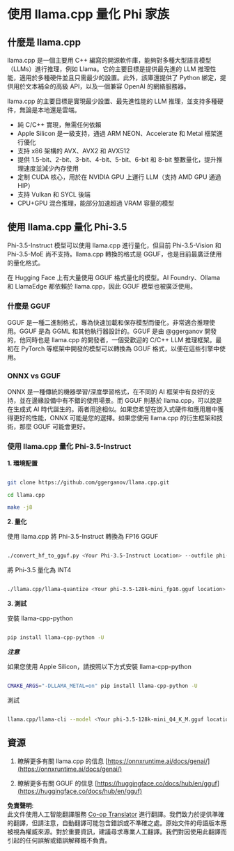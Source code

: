 <!--
CO_OP_TRANSLATOR_METADATA:
{
  "original_hash": "2a7aaeb42235207ba74581473b305581",
  "translation_date": "2025-04-04T17:58:58+00:00",
  "source_file": "md\\01.Introduction\\04\\UsingLlamacppQuantifyingPhi.md",
  "language_code": "hk"
}
-->
# **使用 llama.cpp 量化 Phi 家族**

## **什麼是 llama.cpp**

llama.cpp 是一個主要用 C++ 編寫的開源軟件庫，能夠對多種大型語言模型（LLMs）進行推理，例如 Llama。它的主要目標是提供最先進的 LLM 推理性能，適用於多種硬件並且只需最少的設置。此外，該庫還提供了 Python 綁定，提供用於文本補全的高級 API，以及一個兼容 OpenAI 的網絡服務器。

llama.cpp 的主要目標是實現最少設置、最先進性能的 LLM 推理，並支持多種硬件，無論是本地還是雲端。

- 純 C/C++ 實現，無需任何依賴
- Apple Silicon 是一級支持，通過 ARM NEON、Accelerate 和 Metal 框架進行優化
- 支持 x86 架構的 AVX、AVX2 和 AVX512
- 提供 1.5-bit、2-bit、3-bit、4-bit、5-bit、6-bit 和 8-bit 整數量化，提升推理速度並減少內存使用
- 定制 CUDA 核心，用於在 NVIDIA GPU 上運行 LLM（支持 AMD GPU 通過 HIP）
- 支持 Vulkan 和 SYCL 後端
- CPU+GPU 混合推理，能部分加速超過 VRAM 容量的模型

## **使用 llama.cpp 量化 Phi-3.5**

Phi-3.5-Instruct 模型可以使用 llama.cpp 進行量化，但目前 Phi-3.5-Vision 和 Phi-3.5-MoE 尚不支持。llama.cpp 轉換的格式是 GGUF，也是目前最廣泛使用的量化格式。

在 Hugging Face 上有大量使用 GGUF 格式量化的模型。AI Foundry、Ollama 和 LlamaEdge 都依賴於 llama.cpp，因此 GGUF 模型也被廣泛使用。

### **什麼是 GGUF**

GGUF 是一種二進制格式，專為快速加載和保存模型而優化，非常適合推理使用。GGUF 是為 GGML 和其他執行器設計的。GGUF 是由 @ggerganov 開發的，他同時也是 llama.cpp 的開發者，一個受歡迎的 C/C++ LLM 推理框架。最初在 PyTorch 等框架中開發的模型可以轉換為 GGUF 格式，以便在這些引擎中使用。

### **ONNX vs GGUF**

ONNX 是一種傳統的機器學習/深度學習格式，在不同的 AI 框架中有良好的支持，並在邊緣設備中有不錯的使用場景。而 GGUF 則基於 llama.cpp，可以說是在生成式 AI 時代誕生的。兩者用途相似。如果您希望在嵌入式硬件和應用層中獲得更好的性能，ONNX 可能是您的選擇。如果您使用 llama.cpp 的衍生框架和技術，那麼 GGUF 可能會更好。

### **使用 llama.cpp 量化 Phi-3.5-Instruct**

**1. 環境配置**


```bash

git clone https://github.com/ggerganov/llama.cpp.git

cd llama.cpp

make -j8

```


**2. 量化**

使用 llama.cpp 將 Phi-3.5-Instruct 轉換為 FP16 GGUF


```bash

./convert_hf_to_gguf.py <Your Phi-3.5-Instruct Location> --outfile phi-3.5-128k-mini_fp16.gguf

```

將 Phi-3.5 量化為 INT4


```bash

./llama.cpp/llama-quantize <Your phi-3.5-128k-mini_fp16.gguf location> ./gguf/phi-3.5-128k-mini_Q4_K_M.gguf Q4_K_M

```


**3. 測試**

安裝 llama-cpp-python


```bash

pip install llama-cpp-python -U

```

***注意*** 

如果您使用 Apple Silicon，請按照以下方式安裝 llama-cpp-python


```bash

CMAKE_ARGS="-DLLAMA_METAL=on" pip install llama-cpp-python -U

```

測試 


```bash

llama.cpp/llama-cli --model <Your phi-3.5-128k-mini_Q4_K_M.gguf location> --prompt "<|user|>\nCan you introduce .NET<|end|>\n<|assistant|>\n"  --gpu-layers 10

```



## **資源**

1. 瞭解更多有關 llama.cpp 的信息 [https://onnxruntime.ai/docs/genai/](https://onnxruntime.ai/docs/genai/)

2. 瞭解更多有關 GGUF 的信息 [https://huggingface.co/docs/hub/en/gguf](https://huggingface.co/docs/hub/en/gguf)

**免責聲明**:  
此文件使用人工智能翻譯服務 [Co-op Translator](https://github.com/Azure/co-op-translator) 進行翻譯。我們致力於提供準確的翻譯，但請注意，自動翻譯可能包含錯誤或不準確之處。原始文件的母語版本應被視為權威來源。對於重要資訊，建議尋求專業人工翻譯。我們對因使用此翻譯而引起的任何誤解或錯誤解釋概不負責。